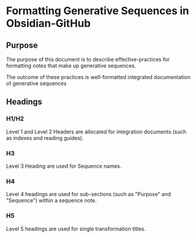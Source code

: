 # Formatting Generative Sequences in Obsidian-GitHub

## Purpose
The purpose of this document is to describe effective-practices for formatting notes that make up generative sequences. 

The outcome of these practices is well-formatted integrated documentation of generative sequences


## Headings

### H1/H2
Level 1 and Level 2 Headers are allocated for integration documents (such as indexes and reading guides).

### H3
Level 3 Heading are used for Sequence names.

### H4
Level 4 headings are used for sub-sections (such as "Purpose" and "Sequence") within a sequence note.

### H5 
Level 5 headings are used for single transformation titles.
